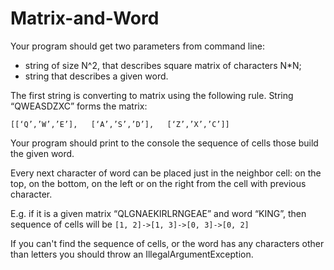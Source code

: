 # Matrix-and-Word

Your program should get two parameters from command line:

-   string of size N^2, that describes square matrix of characters N*N;
-   string that describes a given word.

The first string is converting to matrix using the following rule. String “QWEASDZXC” forms the matrix:

`[[‘Q’,’W’,’E’],  
[‘A’,’S’,’D’],  
[‘Z’,’X’,’C’]]
`

Your program should print to the console the sequence of cells those build the given word.

Every next character of word can be placed just in the neighbor cell: on the top, on the bottom, on the left or on the right from the cell with previous character.

E.g. if it is a given matrix “QLGNAEKIRLRNGEAE” and word “KING”, then sequence of cells will be `[1, 2]->[1, 3]->[0, 3]->[0, 2]`

If you can't find the sequence of cells, or the word has any characters other than letters you should throw an IllegalArgumentException.
